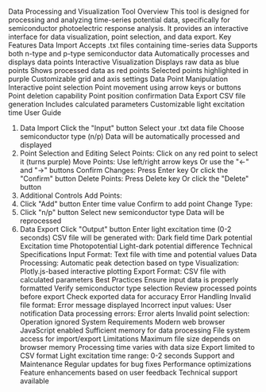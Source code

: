 Data Processing and Visualization Tool
Overview
This tool is designed for processing and analyzing time-series potential data, specifically for semiconductor photoelectric response analysis. It provides an interactive interface for data visualization, point selection, and data export.
Key Features
Data Import
Accepts .txt files containing time-series data
Supports both n-type and p-type semiconductor data
Automatically processes and displays data points
Interactive Visualization
Displays raw data as blue points
Shows processed data as red points
Selected points highlighted in purple
Customizable grid and axis settings
Data Point Manipulation
Interactive point selection
Point movement using arrow keys or buttons
Point deletion capability
Point position confirmation
Data Export
CSV file generation
Includes calculated parameters
Customizable light excitation time
User Guide
1. Data Import
Click the "Input" button
Select your .txt data file
Choose semiconductor type (n/p)
Data will be automatically processed and displayed
2. Point Selection and Editing
Select Points: Click on any red point to select it (turns purple)
Move Points:
Use left/right arrow keys
Or use the "←" and "→" buttons
Confirm Changes:
Press Enter key
Or click the "Confirm" button
Delete Points:
Press Delete key
Or click the "Delete" button
3. Additional Controls
Add Points:
1. Click "Add" button
Enter time value
Confirm to add point
Change Type:
1. Click "n/p" button
Select new semiconductor type
Data will be reprocessed
4. Data Export
Click "Output" button
Enter light excitation time (0-2 seconds)
CSV file will be generated with:
Dark field time
Dark potential
Excitation time
Photopotential
Light-dark potential difference
Technical Specifications
Input Format: Text file with time and potential values
Data Processing: Automatic peak detection based on type
Visualization: Plotly.js-based interactive plotting
Export Format: CSV file with calculated parameters
Best Practices
Ensure input data is properly formatted
Verify semiconductor type selection
Review processed points before export
Check exported data for accuracy
Error Handling
Invalid file format: Error message displayed
Incorrect input values: User notification
Data processing errors: Error alerts
Invalid point selection: Operation ignored
System Requirements
Modern web browser
JavaScript enabled
Sufficient memory for data processing
File system access for import/export
Limitations
Maximum file size depends on browser memory
Processing time varies with data size
Export limited to CSV format
Light excitation time range: 0-2 seconds
Support and Maintenance
Regular updates for bug fixes
Performance optimizations
Feature enhancements based on user feedback
Technical support available
